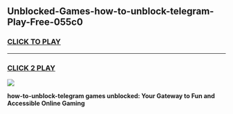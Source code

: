 
## Unblocked-Games-how-to-unblock-telegram-Play-Free-055c0
<h3>
<a href="https://premium76.site?title=how-to-unblock-telegram&ref=10A">CLICK TO PLAY</a></h3>
<hr>

<h3>
<a href="https://premium76.site?title=how-to-unblock-telegram&ref=10A">CLICK 2 PLAY</a>
  
</h3>

<a href="https://premium76.site?title=how-to-unblock-telegram&ref=10A"><img src="https://clearcache.store/games.png"></a>


**how-to-unblock-telegram games unblocked: Your Gateway to Fun and Accessible Online Gaming**
